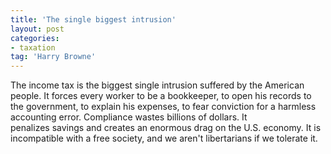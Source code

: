 ```yaml
---
title: 'The single biggest intrusion'
layout: post
categories:
- taxation
tag: 'Harry Browne'
---
```


The income tax is the biggest single intrusion suffered by the American people. It forces every worker to be a bookkeeper, to open his records to the government, to explain his expenses, to fear conviction for a harmless accounting error. Compliance wastes billions of dollars. It  
 penalizes savings and creates an enormous drag on the U.S. economy. It is incompatible with a free society, and we aren't libertarians if we tolerate it.